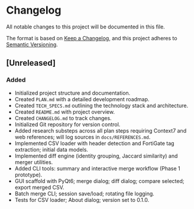 # Changelog

All notable changes to this project will be documented in this file.

The format is based on [Keep a Changelog](https://keepachangelog.com/en/1.0.0/),
and this project adheres to [Semantic Versioning](https://semver.org/spec/v2.0.0.html).

## [Unreleased]

### Added

-   Initialized project structure and documentation.
-   Created `PLAN.md` with a detailed development roadmap.
-   Created `TECH_SPECS.md` outlining the technology stack and architecture.
-   Created `README.md` with project overview.
-   Created `CHANGELOG.md` to track changes.
-   Initialized Git repository for version control.
 -   Added research substeps across all plan steps requiring Context7 and web references; will log sources in `docs/REFERENCES.md`.
-   Implemented CSV loader with header detection and FortiGate tag extraction; initial data models.
-   Implemented diff engine (identity grouping, Jaccard similarity) and merger utilities.
-   Added CLI tools: summary and interactive merge workflow (Phase 1 prototype).
-   GUI scaffold with PyQt6; merge dialog; diff dialog; compare selected; export merged CSV.
-   Batch merge CLI; session save/load; rotating file logging.
-   Tests for CSV loader; About dialog; version set to 0.1.0.
